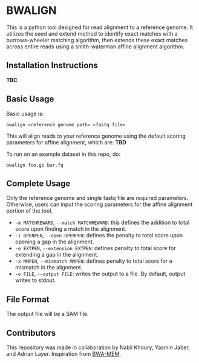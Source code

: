 # BWALIGN

This is a python tool designed for read alignment to a reference genome. It utilizes the seed and extend method to identify exact matches with a burrows-wheeler matching algorithm, then extends these exact matches across entire reads using a smith-waterman affine alignment algorithm.

## Installation Instructions

**TBC**

## Basic Usage

Basic usage is:

`bwalign <reference genome path> <fastq file>`

This will align reads to your reference genome using the default scoring parameters for affine alignment, which are: **TBD**

To run on an example dataset in this repo, do:

`bwalign foo.gz bar.fq`

## Complete Usage

Only the reference genome and single fastq file are required parameters. Otherwise, users can input the scoring parameters for the affine alignment portion of the tool.

* `-m MATCHREWARD`, `--match MATCHREWARD`: this defines the addition to total score upon finding a match in the alignment.
* `-i OPENPEN`, `--open OPENPEN`: defines the penalty to total score upon opening a gap in the alignment.
* `-e EXTPEN`, `--extension EXTPEN`: defines penalty to total score for extending a gap in the alignment.
* `-x MMPEN`, `--mismatch MMPEN`: defines penalty to total score for a mismatch in the alignment.
* `-o FILE`, `--output FILE`: writes the output to a file. By default, output writes to stdout.

## File Format

The output file will be a SAM file.

## Contributors

This repository was made in collaboration by Nabil Khoury, Yasmin Jaber, and Adrian Layer. Inspiration from [BWA-MEM](https://bio-bwa.sourceforge.net/bwa.shtml).